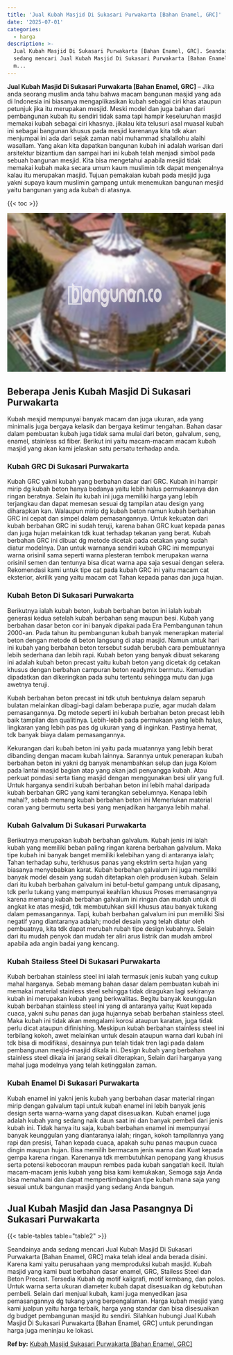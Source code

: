 ```yaml
---
title: 'Jual Kubah Masjid Di Sukasari Purwakarta [Bahan Enamel, GRC]'
date: '2025-07-01'
categories:
  - harga
description: >-
  Jual Kubah Masjid Di Sukasari Purwakarta [Bahan Enamel, GRC]. Seandainya anda
  sedang mencari Jual Kubah Masjid Di Sukasari Purwakarta [Bahan Enamel, GRC]
  m...
---
```


**Jual Kubah Masjid Di Sukasari Purwakarta \[Bahan Enamel, GRC\]** – Jika anda seorang muslim anda tahu bahwa macam bangunan masjid yang ada di Indonesia ini biasanya mengaplikasikan kubah sebagai ciri khas ataupun petunjuk jika itu merupakan mesjid. Meski model dan juga bahan dari pembangunan kubah itu sendiri tidak sama tapi hampir keseluruhan masjid memakai kubah sebagai ciri khasnya. jikalau kita telusuri asal muasal kubah ini sebagai bangunan khusus pada mesjid karenanya kita tdk akan menjumpai ini ada dari sejak zaman nabi muhammad shalallohu alaihi wasallam. Yang akan kita dapatkan bangunan kubah ini adalah warisan dari arsitektur bizantium dan sampai hari ini kubah telah menjadi simbol pada sebuah bangunan mesjid. Kita bisa mengetahui apabila mesjid tidak memakai kubah maka secara umum kaum muslimin tdk dapat mengenalnya kalau itu merupakan masjid. Tujuan pemakaian kubah pada mesjid juga yakni supaya kaum muslimin gampang untuk menemukan bangunan mesjid yaitu bangunan yang ada kubah di atasnya.

{{< toc >}}

![Jual Kubah Masjid Di Sukasari Purwakarta [Bahan Enamel, GRC]](/images/jual-kubah-masjid-19.png)

## Beberapa Jenis Kubah Masjid Di Sukasari Purwakarta

Kubah mesjid mempunyai banyak macam dan juga ukuran, ada yang minimalis juga bergaya kelasik dan bergaya ketimur tengahan. Bahan dasar dalam pembuatan kubah juga tidak sama mulai dari beton, galvalum, seng, enamel, stainless sd fiber. Berikut ini yaitu macam-macam macam kubah masjid yang akan kami jelaskan satu persatu terhadap anda.

### Kubah GRC Di Sukasari Purwakarta

Kubah GRC yakni kubah yang berbahan dasar dari GRC. Kubah ini hampir mirip dg kubah beton hanya bedanya yaitu lebih halus permukaannya dan ringan beratnya. Selain itu kubah ini juga memiliki harga yang lebih terjangkau dan dapat memesan sesuai dg tampilan atau design yang diharapkan kan. Walaupun mirip dg kubah beton namun kubah berbahan GRC ini cepat dan simpel dalam pemasangannya. Untuk kekuatan dari kubah berbahan GRC ini sudah teruji, karena bahan GRC kuat kepada panas dan juga hujan melainkan tdk kuat terhadap tekanan yang berat. Kubah berbahan GRC ini dibuat dg metode dicetak pada cetakan yang sudah diatur modelnya. Dan untuk warnanya sendiri kubah GRC ini mempunyai warna orisinil sama seperti warna plesteran tembok merupakan warna orisinil semen dan tentunya bisa dicat warna apa saja sesuai dengan selera. Rekomendasi kami untuk tipe cat pada kubah GRC ini yaitu macam cat eksterior, akrilik yang yaitu macam cat Tahan kepada panas dan juga hujan.

### Kubah Beton Di Sukasari Purwakarta

Berikutnya ialah kubah beton, kubah berbahan beton ini ialah kubah generasi kedua setelah kubah berbahan seng maupun besi. Kubah yang berbahan dasar beton cor ini banyak dipakai pada Era Pembangunan tahun 2000-an. Pada tahun itu pembangunan kubah banyak menerapkan material beton dengan metode di beton langsung di atap masjid. Namun untuk hari ini kubah yang berbahan beton tersebut sudah berubah cara pembuatannya lebih sederhana dan lebih rapi. Kubah beton yang banyak dibuat sekarang ini adalah kubah beton precast yaitu kubah beton yang dicetak dg cetakan khusus dengan berbahan campuran beton readymix bermutu. Kemudian dipadatkan dan dikeringkan pada suhu tertentu sehingga mutu dan juga awetnya teruji.

Kubah berbahan beton precast ini tdk utuh bentuknya dalam separuh bulatan melainkan dibagi-bagi dalam beberapa puzle, agar mudah dalam pemasangannya. Dg metode seperti ini kubah berbahan beton precast lebih baik tampilan dan qualitinya. Lebih-lebih pada permukaan yang lebih halus, lingkaran yang lebih pas pas dg ukuran yang di inginkan. Pastinya hemat, tdk banyak biaya dalam pemasangannya.

Kekurangan dari kubah beton ini yaitu pada muatannya yang lebih berat dibanding dengan macam kubah lainnya. Sarannya untuk penerapan kubah berbahan beton ini yakni dg banyak menambahkan selup dan juga Kolom pada lantai masjid bagian atap yang akan jadi penyangga kubah. Atau perkuat pondasi serta tiang masjid dengan menggunakan besi ulir yang full. Untuk harganya sendiri kubah berbahan beton ini lebih mahal daripada kubah berbahan GRC yang kami terangkan sebelumnya. Kenapa lebih mahal?, sebab memang kubah berbahan beton ini Memerlukan material coran yang bermutu serta besi yang menjadikan harganya lebih mahal.

### Kubah Galvalum Di Sukasari Purwakarta

Berikutnya merupakan kubah berbahan galvalum. Kubah jenis ini ialah kubah yang memiliki beban paling ringan karena berbahan galvalum. Maka tipe kubah ini banyak banget memiliki kelebihan yang di antaranya ialah; Tahan terhadap suhu, terkhusus panas yang ekstrim serta hujan yang biasanya menyebabkan karat. Kubah berbahan galvalum ini juga memiliki banyak model desain yang sudah ditetapkan oleh produsen kubah. Selain dari itu kubah berbahan galvalum ini betul-betul gampang untuk dipasang, tdk perlu tukang yang mempunyai keahlian khusus Proses memasangnya karena memang kubah berbahan galvalum ini ringan dan mudah untuk di angkat ke atas mesjid, tdk membutuhkan skill khusus atau banyak tukang dalam pemasangannya. Tapi, kubah berbahan galvalum ini pun memiliki Sisi negatif yang diantaranya adalah; model desain yang telah diatur oleh pembuatnya, kita tdk dapat merubah rubah tipe design kubahnya. Selain dari itu mudah penyok dan mudah ter aliri arus listrik dan mudah ambrol apabila ada angin badai yang kencang.

### Kubah Stailess Steel Di Sukasari Purwakarta

Kubah berbahan stainless steel ini ialah termasuk jenis kubah yang cukup mahal harganya. Sebab memang bahan dasar dalam pembuatan kubah ini memakai material stainless steel sehingga tidak diragukan lagi sekiranya kubah ini merupakan kubah yang berkwalitas. Begitu banyak keunggulan kubah berbahan stainless steel ini yang di antaranya yaitu; Kuat kepada cuaca, yakni suhu panas dan juga hujannya sebab berbahan stainless steel. Maka kubah ini tidak akan mengalami korosi ataupun karatan, juga tidak perlu dicat ataupun difinishing. Meskipun kubah berbahan stainless steel ini terbilang kokoh, awet melainkan untuk desain ataupun warna dari kubah ini tdk bisa di modifikasi, desainnya pun telah tidak tren lagi pada dalam pembangunan mesjid-masjid dikala ini. Design kubah yang berbahan stainless steel dikala ini jarang sekali diterapkan, Selain dari harganya yang mahal juga modelnya yang telah ketinggalan zaman.

### Kubah Enamel Di Sukasari Purwakarta

Kubah enamel ini yakni jenis kubah yang berbahan dasar material ringan mirip dengan galvalum tapi untuk kubah enamel ini lebih banyak jenis design serta warna-warna yang dapat disesuaikan. Kubah enamel juga adalah kubah yang sedang naik daun saat ini dan banyak pembeli dari jenis kubah ini. Tidak hanya itu saja, kubah berbahan enamel ini mempunyai banyak keunggulan yang diantaranya ialah; ringan, kokoh tampilannya yang rapi dan presisi, Tahan kepada cuaca, apakah suhu panas maupun cuaca dingin maupun hujan. Bisa memilih bermacam jenis warna dan Kuat kepada gempa karena ringan. Karenanya tdk membutuhkan penopang yang khusus serta potensi kebocoran maupun rembes pada kubah sangatlah kecil. Itulah macam-macam jenis kubah yang bisa kami kemukakan, Semoga saja Anda bisa memahami dan dapat mempertimbangkan tipe kubah mana saja yang sesuai untuk bangunan masjid yang sedang Anda bangun.

## Jual Kubah Masjid dan Jasa Pasangnya Di Sukasari Purwakarta

{{< table-tables table="table2" >}}

Seandainya anda sedang mencari Jual Kubah Masjid Di Sukasari Purwakarta \[Bahan Enamel, GRC\] maka telah ideal anda berada disini. Karena kami yaitu perusahaan yang memproduksi kubah masjid. Kubah masjid yang kami buat berbahan dasar enamel, GRC, Stailess Steel dan Beton Precast. Tersedia Kubah dg motif kaligrafi, motif kembang, dan polos. Untuk warna serta ukuran diameter kubah dapat disesuaikan dg kebutuhan pembeli. Selain dari menjual kubah, kami juga menyedikan jasa pemasangannya dg tukang yang berpengalaman. Harga kubah mesjid yang kami jualpun yaitu harga terbaik, harga yang standar dan bisa disesuaikan dg budget pembangunan masjid itu sendiri. Silahkan hubungi Jual Kubah Masjid Di Sukasari Purwakarta \[Bahan Enamel, GRC\] untuk perundingan harga juga meninjau ke lokasi.

**Ref by:** [Kubah Masjid Sukasari Purwakarta [Bahan Enamel, GRC]](https://id.wikipedia.org/wiki/Kubah)
